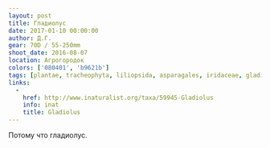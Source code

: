 ```yaml
---
layout: post
title: Гладиолус
date: 2017-01-10 00:00:00
author: Д.Г.
gear: 70D / 55-250mm
shoot_date: 2016-08-07
location: Агрогородок
colors: ['080401', 'b9621b']
tags: [plantae, tracheophyta, liliopsida, asparagales, iridaceae, gladiolus]
links:
  -
    href: http://www.inaturalist.org/taxa/59945-Gladiolus
    info: inat
    title: Gladiolus
---
```


Потому что гладиолус.
